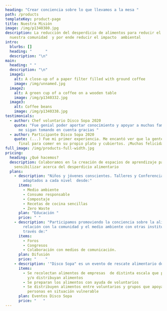 ```yaml
---
heading: "Crear conciencia sobre lo que llevamos a la mesa "
path: /products
templateKey: product-page
title: Nuestra Misión
image: /img/p1340380.jpg
description: La reducción del desperdicio de alimentos para reducir el hambre en
  nuestra comunidad  y por ende reducir el impacto  ambiental
intro:
  blurbs: []
  heading: "      "
  description: "\n"
main:
  heading: " "
  description: "\n"
  image1:
    alt: A close-up of a paper filter filled with ground coffee
    image: /img/unnamed.jpg
  image2:
    alt: A green cup of a coffee on a wooden table
    image: /img/p1340332.jpg
  image3:
    alt: Coffee beans
    image: /img/p1340338.jpg
testimonials:
  - author: Chef voluntario Disco Sopa 2020
    quote: "Fue genial poder aportar conocimiento y apoyar a muchas familias ojalá
      me sigan tomando en cuenta gracias "
  - author: Participante Disco Sopa 2020
    quote: (...) Fue mi primer experiencia. Me encantó ver que la gente se juntó al
      final para comer en su propio plato y cubiertos. ¡Muchas felicidades!
full_image: /img/products-full-width.jpg
pricing:
  heading: ¿Qué hacemos?
  description: Colaboramos en la creación de espacios de aprendizaje para
    sensibilizar acerca del desperdicio alimentario
  plans:
    - description: "Niños y jóvenes conscientes. Talleres y Conferencias.  Temas
        adaptados a cada nivel  desde:"
      items:
        - Medio ambiente
        - Consumo responsable
        - Compostaje
        - Recetas de cocina sencillas
        - Zero Waste
      plan: "Educación "
      price: " "
    - description: "Participamos promoviendo la conciencia sobre la alimentación y su
        relación con la comunidad y el medio ambiente con otras instituciones a
        través de:"
      items:
        - Foros
        - Congresos
        - Colaboración con medios de comunicación.
      plan: Difusión
      price: "    "
    - description: '"Disco Sopa" es un evento de rescate alimentario donde: '
      items:
        - Se recolectan alimentos de empresas  de distinta escala que procesen
          y/o distribuyan alimentos
        - Se preparan los alimentos con ayuda de voluntarios
        - Se distribuyen alimentos entre voluntarios y grupos que apoyan a
          personas en situación vulnerable
      plan: Eventos Disco Sopa
      price: "   "
---
```

